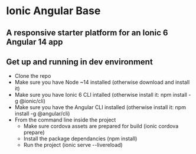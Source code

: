 # Ionic Angular Base
## A responsive starter platform for an Ionic 6 Angular 14 app

## Get up and running in dev environment
* Clone the repo
* Make sure you have Node ~14 installed (otherwise download and install it)
* Make sure you have Ionic 6 CLI intalled (otherwise install it: npm install -g @ionic/cli)
* Make sure you have the Angular CLI installed (otherwise install it: npm install -g @angular/cli)
* From the command line inside the project
  * Make sure cordova assets are prepared for build (ionic cordova prepare)
  * Install the package dependancies (npm install)
  * Run the project (ionic serve --livereload)
